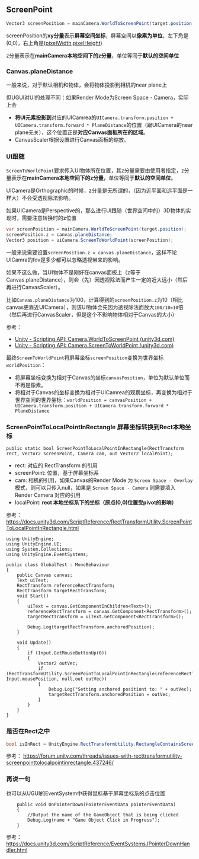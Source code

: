 ## ScreenPoint

```c#
Vector3 screenPosition = mainCamera.WorldToScreenPoint(target.position);
```

screenPosition的**xy分量**表示**屏幕空间坐标**，屏幕空间以**像素为单位**，左下角是(0,0)，右上角是([pixelWidth](https://docs.unity3d.com/ScriptReference/Camera-pixelWidth.html),[pixelHeight](https://docs.unity3d.com/ScriptReference/Camera-pixelHeight.html))

z分量表示在**mainCamera本地空间下的z分量**，单位等同于**默认的空间单位**

### Canvas.planeDistance

一般来说，对于默认相机和物体，会将物体投影到相机的near plane上

但UGUI对UI的处理不同：如果Render Mode为Screen Space - Camera，实际上会

- **将UI元素投影到**对应的UICamrea的`UICamera.transform.position + UICamera.transform.forward * PlaneDistance`的位置（跟UICamera的near plane无关），这个位置正是**对应Canvas面板所在的区域**。
- CanvasScaler根据设置进行Canvas面板的缩放。

### UI跟随

`ScreenToWorldPoint`要求传入UI物体所在位置，其z分量需要由使用者指定，z分量表示在**mainCamera本地空间下的z分量**，单位等同于**默认的空间单位**。

UICamera是Orthographic的时候，z分量是无所谓的，（因为近平面和远平面是一样大）不会受透视除法影响。

如果UICamera是Perspective的，那么进行UI跟随（世界空间中的）3D物体的实现时，需要注意转换时的z位置

``` c#
var screenPosition = mainCamera.WorldToScreenPoint(target.position);
screenPosition.z = canvas.planeDistance;
Vector3 position = uiCamera.ScreenToWorldPoint(screenPosition);
```

一般来说需要设置`screenPosition.z = canvas.planeDistance`，这样不论UICamra的fov是多少都可以忽略透视带来的影响。

如果不这么做，当UI物体不是刚好在canvas面板上（z等于Canvas.planeDistance），则会（先）因透视除法而产生一定的近大远小（然后再进行CanvasScaler）。

比如`Canvas.planeDistance`为100，计算得到的`screenPosition.z`为10（相比canvas更靠近UICamera），则该UI物体会先因为透视除法而放大`100/10=10`倍（然后再进行CanvasScaler，但是这个不影响物体相对于Canvas的大小）

参考：

- [Unity - Scripting API: Camera.WorldToScreenPoint (unity3d.com)](https://docs.unity3d.com/ScriptReference/Camera.WorldToScreenPoint.html)
- [Unity - Scripting API: Camera.ScreenToWorldPoint (unity3d.com)](https://docs.unity3d.com/ScriptReference/Camera.ScreenToWorldPoint.html)

最终`ScreenToWorldPoint`将屏幕坐标`screenPosition`变换为世界坐标`worldPosition`：

- 将屏幕坐标变换为相对于Canvas的坐标`canvasPosition`，单位为默认单位而不再是像素。
- 将相对于Canvas的坐标变换为相对于UICamrea的观察坐标，再变换为相对于世界空间的世界坐标：`worldPosition = canvasPosition + UICamera.transform.position + UICamera.transform.forward * PlaneDistance`

### ScreenPointToLocalPointInRectangle 屏幕坐标转换到Rect本地坐标


```
public static bool ScreenPointToLocalPointInRectangle(RectTransform rect, Vector2 screenPoint, Camera cam, out Vector2 localPoint);
```

 - rect: 对应的 RectTransform 的引用
 - screenPoint: 位置，基于屏幕坐标系
 - cam: 相机的引用，如果Canvas的Render Mode 为 ```Screen Space - Overlay``` 模式，则可以只传入null，如果是 ```Screen Space - Camera``` 则需要填入 Render Camera 对应的引用
 - localPoint: **rect 本地坐标系下的坐标（原点(0,0)位置受pivot的影响）**

参考：
https://docs.unity3d.com/ScriptReference/RectTransformUtility.ScreenPointToLocalPointInRectangle.html

```
using UnityEngine;
using UnityEngine.UI;
using System.Collections;
using UnityEngine.EventSystems;
 
public class GlobalTest : MonoBehaviour
{
    public Canvas canvas;
    Text uiText;
    RectTransform referenceRectTransform;
    RectTransform targetRectTransform;
    void Start()
    {
        uiText = canvas.GetComponentInChildren<Text>();
        referenceRectTransform = canvas.GetComponent<RectTransform>();
        targetRectTransform = uiText.GetComponent<RectTransform>();
 
        Debug.Log(targetRectTransform.anchoredPosition);
    }
 
    void Update()
    {
        if (Input.GetMouseButtonUp(0))
        {
            Vector2 outVec;
            if (RectTransformUtility.ScreenPointToLocalPointInRectangle(referenceRectTransform, Input.mousePosition, null,out outVec))
            {
                Debug.Log("Setting anchored positiont to: " + outVec);
                targetRectTransform.anchoredPosition = outVec;
            }
        }
    }
}
```
### 是否在Rect之中

```csharp
bool isInRect = UnityEngine.RectTransformUtility.RectangleContainsScreenPoint(referenceRectTransform, UnityEngine.Input.mousePosition, uiCamera)
```

参考：
https://forum.unity.com/threads/issues-with-recttransformutility-screenpointtolocalpointinrectangle.437246/

### 再说一句

也可以从UGUI的EventSystem中获得鼠标基于屏幕坐标系的点击位置

```
    public void OnPointerDown(PointerEventData pointerEventData)
    {
        //Output the name of the GameObject that is being clicked
        Debug.Log(name + "Game Object Click in Progress");
    }
```
参考：
https://docs.unity3d.com/ScriptReference/EventSystems.IPointerDownHandler.html

